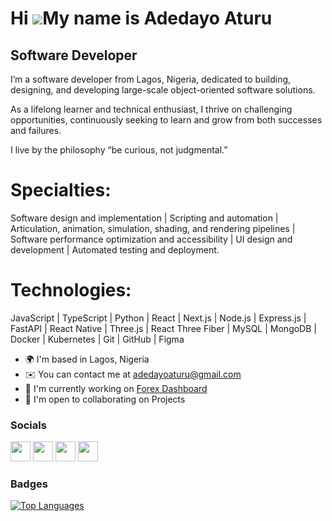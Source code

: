 Hi ![](https://user-images.githubusercontent.com/18350557/176309783-0785949b-9127-417c-8b55-ab5a4333674e.gif)My name is Adedayo Aturu
=====================================================================================================================================

Software Developer
-----------------------------------

I’m a software developer from Lagos, Nigeria, dedicated to building, designing, and developing large-scale object-oriented software solutions.

As a lifelong learner and technical enthusiast, I thrive on challenging opportunities, continuously seeking to learn and grow from both successes and failures.

I live by the philosophy “be curious, not judgmental.”

# Specialties: 
Software design and implementation | Scripting and automation | Articulation, animation, simulation, shading, and rendering pipelines | Software performance optimization and accessibility | UI design and development | Automated testing and deployment.

# Technologies: 
JavaScript | TypeScript | Python | React | Next.js | Node.js | Express.js | FastAPI | React Native | Three.js | React Three Fiber | MySQL | MongoDB | Docker | Kubernetes | Git | GitHub | Figma


* 🌍  I'm based in Lagos, Nigeria
* ✉️  You can contact me at [adedayoaturu@gmail.com](mailto:adedayoaturu@gmail.com)
* 🚀  I'm currently working on [Forex Dashboard](http://forexdash.netlify.app)
* 🤝  I'm open to collaborating on Projects

### Socials
                  
<p align="left"> 
<a href="https://www.github.com/4rexdadi" target="_blank" rel="noreferrer"><img src="https://raw.githubusercontent.com/danielcranney/readme-generator/main/public/icons/socials/github-dark.svg" width="32" height="32" /></a> 
<a href="http://www.instagram.com/4rexdadi" target="_blank" rel="noreferrer"><img src="https://raw.githubusercontent.com/danielcranney/readme-generator/main/public/icons/socials/instagram.svg" width="32" height="32" /></a> 
<a href="https://www.linkedin.com/in/adedayoaturu" target="_blank" rel="noreferrer"><img src="https://raw.githubusercontent.com/danielcranney/readme-generator/main/public/icons/socials/linkedin.svg" width="32" height="32" /></a> 
<a href="https://www.twitter.com/forexdadi" target="_blank" rel="noreferrer"><img src="https://raw.githubusercontent.com/danielcranney/readme-generator/main/public/icons/socials/twitter.svg" width="32" height="32" /></a>
</p>

### Badges

<a href="https://github.com/4rexdadi" align="left"><img src="https://github-readme-stats.vercel.app/api/top-langs/?username=4rexdadi&langs_count=10&title_color=0891b2&text_color=ffffff&icon_color=0891b2&bg_color=1c1917&hide_border=true&locale=en&custom_title=Top%20%Languages" alt="Top Languages" /></a>
